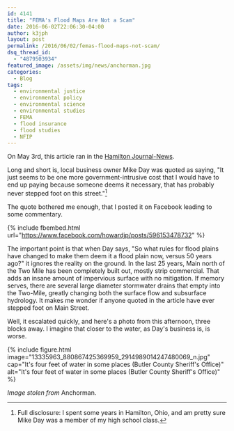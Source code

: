 ```yaml
---
id: 4141
title: "FEMA's Flood Maps Are Not a Scam"
date: 2016-06-02T22:06:30-04:00
author: k3jph
layout: post
permalink: /2016/06/02/femas-flood-maps-not-scam/
dsq_thread_id:
  - "4879503934"
featured_image: /assets/img/news/anchorman.jpg
categories:
  - Blog
tags:
  - environmental justice
  - environmental policy
  - environmental science
  - environmental studies
  - FEMA
  - flood insurance
  - flood studies
  - NFIP
---
```

On May 3rd, this article ran in the [Hamilton Journal-News](http://www.journal-news.com/news/news/local-govt-politics/hamilton-fights-federal-government-on-flood-hazard/nrGfR/).

Long and short is, local business owner Mike Day was quoted as saying, "It just seems to be one more government-intrusive cost that I would have to end up paying because someone deems it necessary, that has probably never stepped foot on this street."[^disclosure]

The quote bothered me enough, that I posted it on Facebook leading to some commentary.  

{% include fbembed.html url="https://www.facebook.com/howardjp/posts/596153478732" %}

The important point is that when Day says, "So what rules for flood plains have changed to make them deem it a flood plain now, versus 50 years ago?" it ignores the reality on the ground.    In the last 25 years, Main north of the Two Mile has been completely built out, mostly strip commercial. That adds an insane amount of impervious surface with no mitigation. If memory serves, there are several large diameter stormwater drains that empty into the Two-Mile, greatly changing both the surface flow and subsurface hydrology. It makes me wonder if anyone quoted in the article have ever stepped foot on Main Street.

Well, it escalated quickly, and here's a photo from this afternoon, three blocks away.  I imagine that closer to the water, as Day's business is, is worse.

{% include figure.html image="13335963_880867425369959_2914989014247480069_n.jpg"
   cap="It's four feet of water in some places (Butler County Sheriff's Office)"
   alt="It's four feet of water in some places (Butler County Sheriff's Office)" %}

[^disclosure]: Full disclosure: I spent some years in Hamilton, Ohio, and am 
pretty sure Mike Day was a member of my high school class.

_Image stolen from_ Anchorman.
